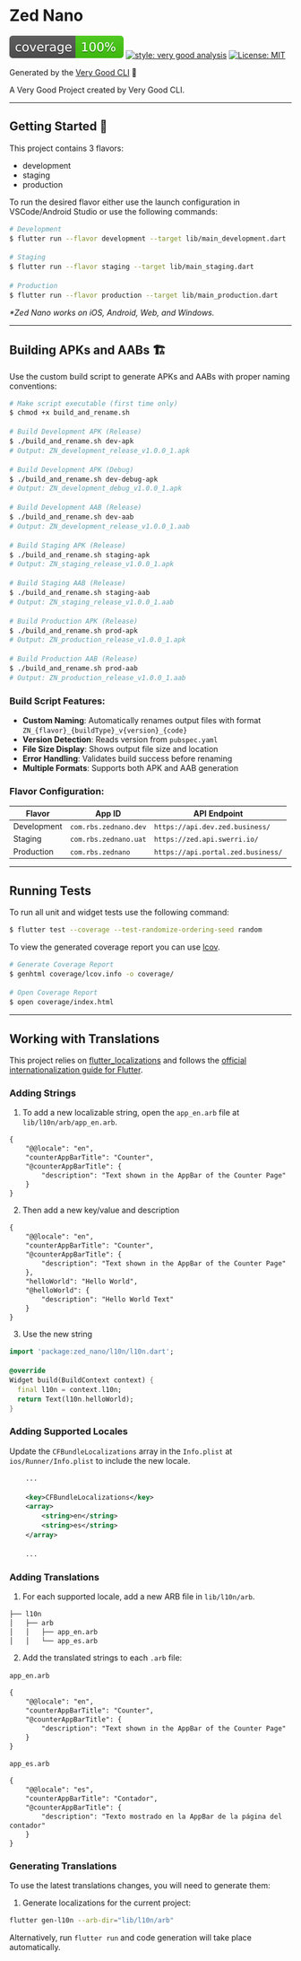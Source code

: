 # Zed Nano

![coverage][coverage_badge]
[![style: very good analysis][very_good_analysis_badge]][very_good_analysis_link]
[![License: MIT][license_badge]][license_link]

Generated by the [Very Good CLI][very_good_cli_link] 🤖

A Very Good Project created by Very Good CLI.

---

## Getting Started 🚀

This project contains 3 flavors:

- development
- staging
- production

To run the desired flavor either use the launch configuration in VSCode/Android Studio or use the following commands:

```sh
# Development
$ flutter run --flavor development --target lib/main_development.dart

# Staging
$ flutter run --flavor staging --target lib/main_staging.dart

# Production
$ flutter run --flavor production --target lib/main_production.dart
```

_*Zed Nano works on iOS, Android, Web, and Windows._

---

## Building APKs and AABs 🏗️

Use the custom build script to generate APKs and AABs with proper naming conventions:

```sh
# Make script executable (first time only)
$ chmod +x build_and_rename.sh

# Build Development APK (Release)
$ ./build_and_rename.sh dev-apk
# Output: ZN_development_release_v1.0.0_1.apk

# Build Development APK (Debug)
$ ./build_and_rename.sh dev-debug-apk
# Output: ZN_development_debug_v1.0.0_1.apk

# Build Development AAB (Release)
$ ./build_and_rename.sh dev-aab
# Output: ZN_development_release_v1.0.0_1.aab

# Build Staging APK (Release)
$ ./build_and_rename.sh staging-apk
# Output: ZN_staging_release_v1.0.0_1.apk

# Build Staging AAB (Release)
$ ./build_and_rename.sh staging-aab
# Output: ZN_staging_release_v1.0.0_1.aab

# Build Production APK (Release)
$ ./build_and_rename.sh prod-apk
# Output: ZN_production_release_v1.0.0_1.apk

# Build Production AAB (Release)
$ ./build_and_rename.sh prod-aab
# Output: ZN_production_release_v1.0.0_1.aab
```

### Build Script Features:
- **Custom Naming**: Automatically renames output files with format `ZN_{flavor}_{buildType}_v{version}_{code}`
- **Version Detection**: Reads version from `pubspec.yaml`
- **File Size Display**: Shows output file size and location
- **Error Handling**: Validates build success before renaming
- **Multiple Formats**: Supports both APK and AAB generation

### Flavor Configuration:
| Flavor | App ID | API Endpoint |
|--------|--------|--------------|
| Development | `com.rbs.zednano.dev` | `https://api.dev.zed.business/` |
| Staging | `com.rbs.zednano.uat` | `https://zed.api.swerri.io/` |
| Production | `com.rbs.zednano` | `https://api.portal.zed.business/` |

---

## Running Tests 

To run all unit and widget tests use the following command:

```sh
$ flutter test --coverage --test-randomize-ordering-seed random
```

To view the generated coverage report you can use [lcov](https://github.com/linux-test-project/lcov).

```sh
# Generate Coverage Report
$ genhtml coverage/lcov.info -o coverage/

# Open Coverage Report
$ open coverage/index.html
```

---

## Working with Translations 

This project relies on [flutter_localizations][flutter_localizations_link] and follows the [official internationalization guide for Flutter][internationalization_link].

### Adding Strings

1. To add a new localizable string, open the `app_en.arb` file at `lib/l10n/arb/app_en.arb`.

```arb
{
    "@@locale": "en",
    "counterAppBarTitle": "Counter",
    "@counterAppBarTitle": {
        "description": "Text shown in the AppBar of the Counter Page"
    }
}
```

2. Then add a new key/value and description

```arb
{
    "@@locale": "en",
    "counterAppBarTitle": "Counter",
    "@counterAppBarTitle": {
        "description": "Text shown in the AppBar of the Counter Page"
    },
    "helloWorld": "Hello World",
    "@helloWorld": {
        "description": "Hello World Text"
    }
}
```

3. Use the new string

```dart
import 'package:zed_nano/l10n/l10n.dart';

@override
Widget build(BuildContext context) {
  final l10n = context.l10n;
  return Text(l10n.helloWorld);
}
```

### Adding Supported Locales

Update the `CFBundleLocalizations` array in the `Info.plist` at `ios/Runner/Info.plist` to include the new locale.

```xml
    ...

    <key>CFBundleLocalizations</key>
	<array>
		<string>en</string>
		<string>es</string>
	</array>

    ...
```

### Adding Translations

1. For each supported locale, add a new ARB file in `lib/l10n/arb`.

```
├── l10n
│   ├── arb
│   │   ├── app_en.arb
│   │   └── app_es.arb
```

2. Add the translated strings to each `.arb` file:

`app_en.arb`

```arb
{
    "@@locale": "en",
    "counterAppBarTitle": "Counter",
    "@counterAppBarTitle": {
        "description": "Text shown in the AppBar of the Counter Page"
    }
}
```

`app_es.arb`

```arb
{
    "@@locale": "es",
    "counterAppBarTitle": "Contador",
    "@counterAppBarTitle": {
        "description": "Texto mostrado en la AppBar de la página del contador"
    }
}
```

### Generating Translations

To use the latest translations changes, you will need to generate them:

1. Generate localizations for the current project:

```sh
flutter gen-l10n --arb-dir="lib/l10n/arb"
```

Alternatively, run `flutter run` and code generation will take place automatically.

[coverage_badge]: coverage_badge.svg
[flutter_localizations_link]: https://api.flutter.dev/flutter/flutter_localizations/flutter_localizations-library.html
[internationalization_link]: https://flutter.dev/docs/development/accessibility-and-localization/internationalization
[license_badge]: https://img.shields.io/badge/license-MIT-blue.svg
[license_link]: https://opensource.org/licenses/MIT
[very_good_analysis_badge]: https://img.shields.io/badge/style-very_good_analysis-B22C89.svg
[very_good_analysis_link]: https://pub.dev/packages/very_good_analysis
[very_good_cli_link]: https://github.com/VeryGoodOpenSource/very_good_cli
